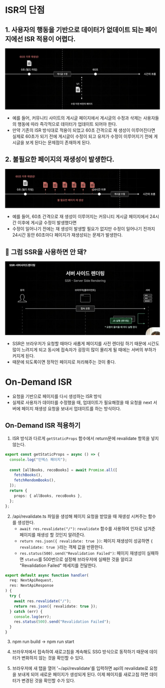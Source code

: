 # ISR의 단점

## 1. 사용자의 행동을 기반으로 데이터가 없데이트 되는 페이지에선 ISR 적용이 어렵다.

![alt text](2-18_ISR_img1.png)

- 예를 들어, 커뮤니티 사이트의 게시글 페이지에서 게시글의 수정과 삭제는 사용자들의 행동에 따라 즉각적으로 데이터가 업데이트 되어야 한다.
- 만약 기존의 ISR 방식대로 적용이 되었고 60초 간격으로 재 생성이 이루어진다면 실제로 60초가 되기 전에 게시글이 수정이 되고 유저가 수정이 이루어지기 전에 게시글을 보게 된다는 문제점이 존재하게 된다.

## 2. 불필요한 페이지의 재생성이 발생한다.

![alt text](2-18_ISR_img2.png)

- 예를 들어, 60초 간격으로 재 생성이 이루어지는 커뮤니티 게시글 페이지에서 24시간 이후에 게시글 수정이 발생했다면
- 수정이 일어나기 전에는 재 생성이 발생할 필요가 없지만 수정이 일어나기 전까지 24시간 동안 60초마다 페이지가 재생성되는 문제가 발생한다.

## 🧐 그럼 SSR을 사용하면 안 돼?

![alt text](2-18_SSR_img.png)

- SSR은 브라우저가 요청할 때마다 새롭게 페이지를 사전 렌더링 하기 때문에 시간도 많이 느려지게 되고 동시에 접속자가 굉장히 많이 몰리게 될 때에는 서버의 부하가 커지게 된다.
- 때문에 되도록이면 정적인 페이지로 처리해주는 것이 좋다.

# On-Demand ISR

- 요청을 기반으로 페이지를 다시 생성하는 ISR 방식
- 실제로 사용자가 데이터를 수정했을 때, 업데이트가 필요해졌을 때 요청을 next 서버에 페이지 재생성 요청을 보내서 업데이트를 하는 방식이다.

## On-Demand ISR 적용하기

1. ISR 방식과 다르게 `getStaticProps` 함수에서 return문에 revalidate 항목을 넣지 않는다.

```ts
export const getStaticProps = async () => {
  console.log("인덱스 페이지");

  const [allBooks, recoBooks] = await Promise.all([
    fetchBooks(),
    fetchRendomBooks(),
  ]);
  return {
    props: { allBooks, recoBooks },
  };
};
```

2. /api/revalidate.ts 파일을 생성해 페이지 요청을 받았을 때 재생성 시켜주는 함수를 생성한다.
   - `await res.revalidate("/")`: `revalidate` 함수를 사용하여 인자로 넘겨준 페이지를 재생성 할 것인지 알려준다.
   - `return res.json({ revalidate: true })`: 페이지 재생성이 성공하면 `{ revalidate: true }`라는 객체 값을 반환한다.
   - `res.status(500).send("Revalidation Failed")`: 페이지 재생성이 실패하면 `status`를 500번으로 설정해 브라우저에 실패한 것을 알리고 "Revalidation Failed" 메세지를 전달한다.

```ts
export default async function handler(
  req: NextApiRequest,
  res: NextApiResponse
) {
  try {
    await res.revalidate("/");
    return res.json({ revalidate: true });
  } catch (err) {
    console.log(err);
    res.status(500).send("Revalidation Failed");
  }
}
```

3. npm run build -> npm run start

4. 브라우저에서 접속하여 새로고침을 계속해도 SSG 방식으로 동작하기 때문에 데이터가 변화하지 않는 것을 확인할 수 있다.

5. 브라우저에 새 탭을 열어 '~/api/revalidate'를 입력하면 api의 revalidate로 요청을 보내게 되어 새로운 페이지가 생성되게 된다. 이제 페이지를 새로고침 하면 데이터가 변경된 것을 확인할 수가 있다.
